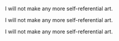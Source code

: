


I will not make any more self-referential art.


I will not make any more self-referential art.


I will not make any more self-referential art.
